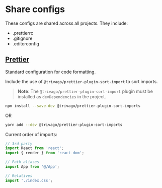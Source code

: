 # Share configs

These configs are shared across all projects. They include:

- .prettierrc
- .gitignore
- .editorconfig

## [Prettier](https://prettier.io/)

Standard configuration for code formatting.

Include the use of `@trivago/prettier-plugin-sort-import` to sort imports.

> **Note**: The `@trivago/prettier-plugin-sort-import` plugin must be installed as `devDependencies` in the project.

```bash
npm install --save-dev @trivago/prettier-plugin-sort-imports
```

OR

```bash
yarn add --dev @trivago/prettier-plugin-sort-imports
```

Current order of imports:

```javascript
// 3rd party
import React from 'react';
import { render } from 'react-dom';

// Path aliases
import App from '@/App';

// Relatives
import './index.css';
```
